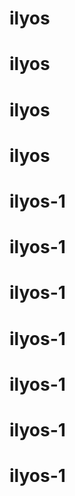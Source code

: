 # ilyos
# ilyos
# ilyos
# ilyos
# ilyos-1
# ilyos-1
# ilyos-1
# ilyos-1
# ilyos-1
# ilyos-1
# ilyos-1
